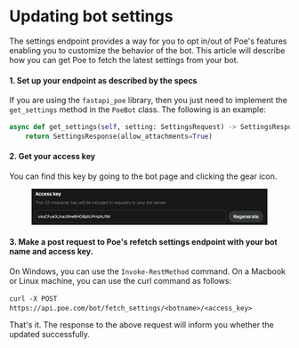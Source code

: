 # Updating bot settings

The settings endpoint provides a way for you to opt in/out of Poe's features enabling you to customize the behavior of the bot. This article will describe how you can get Poe to fetch the latest settings from your bot.

#### 1. Set up your endpoint as described by the specs

If you are using the `fastapi_poe` library, then you just need to implement the `get_settings` method in the `PoeBot` class. The following is an example:

```python
async def get_settings(self, setting: SettingsRequest) -> SettingsResponse:
    return SettingsResponse(allow_attachments=True)
```

#### 2. Get your access key

You can find this key by going to the bot page and clicking the gear icon.

<figure><img src="../.gitbook/assets/image.png" alt=""><figcaption></figcaption></figure>

#### 3. Make a post request to Poe's refetch settings endpoint with your bot name and access key.

On Windows, you can use the `Invoke-RestMethod` command. On a Macbook or Linux machine, you can use the curl command as follows:

`curl -X POST https://api.poe.com/bot/fetch_settings/<botname>/<access_key>`

That's it. The response to the above request will inform you whether the updated successfully.
